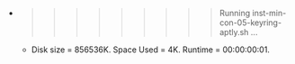 * >>>>>>>>> Running inst-min-con-05-keyring-aptly.sh ...
  * Disk size = 856536K. Space Used = 4K. Runtime = 00:00:00:01.
